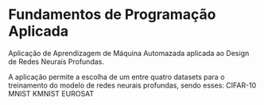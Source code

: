 # Fundamentos de Programação Aplicada

Aplicação de Aprendizagem de Máquina Automazada aplicada ao Design de Redes Neurais Profundas.

A aplicação permite a escolha de um entre quatro datasets para o treinamento do modelo de redes neurais profundas, sendo esses:
    CIFAR-10
    MNIST
    KMNIST
    EUROSAT
